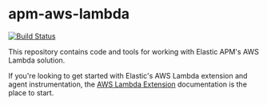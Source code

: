 # apm-aws-lambda

[![Build Status](https://apm-ci.elastic.co/buildStatus/icon?job=library%2Fapm-aws-lambda-mbp%2Fmain)](https://apm-ci.elastic.co/job/library/job/apm-aws-lambda-mbp/job/main/)

This repository contains code and tools for working with Elastic APM's AWS Lambda solution.  

If you're looking to get started with Elastic's AWS Lambda extension and agent instrumentation, the [AWS Lambda Extension](https://github.com/elastic/apm-aws-lambda/blob/main/docs/aws-lambda-extension.asciidoc) documentation is the place to start. 